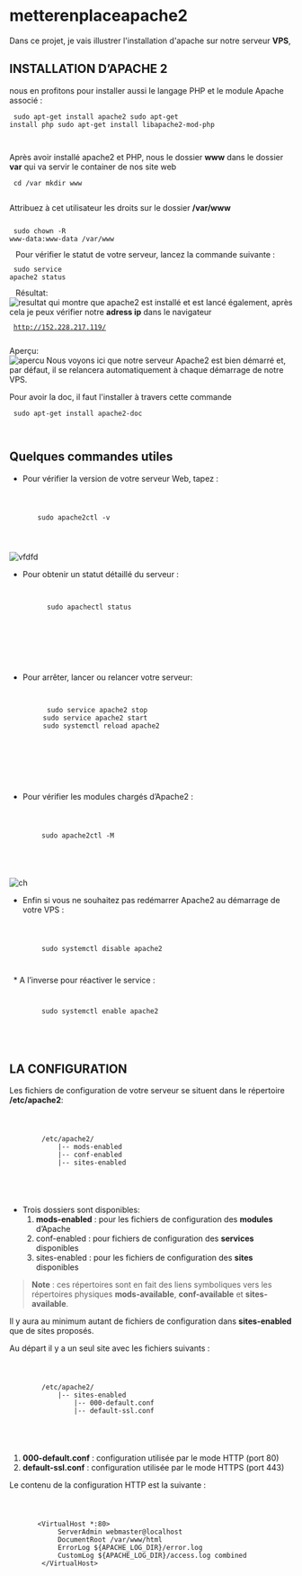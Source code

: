 # metterenplaceapache2
Dans ce projet, je vais illustrer l'installation d'apache sur notre serveur **VPS**, 
## INSTALLATION D’APACHE 2
nous en profitons pour installer aussi le langage PHP et le module Apache associé :
<code>
    <pre>
        sudo apt-get install apache2
        sudo apt-get install php
        sudo apt-get install libapache2-mod-php
    </pre>
</code>

Après avoir installé apache2 et PHP, nous le dossier **www** dans le dossier **var** qui va servir le container de nos site web
<code>
    <pre>
        cd /var
        mkdir www
    </pre>
</code>
Attribuez à cet utilisateur les droits sur le dossier **/var/www**<br>
<code>
    <pre>
    sudo chown -R www-data:www-data /var/www
    </pre>
</code>
Pour vérifier le statut de votre serveur, lancez la commande suivante :
<code>
    <pre>
        sudo service apache2 status
    </pre>
</code>
Résultat:<br>
![resultat](images/1.png)
qui montre que apache2 est installé et est lancé également, après cela je peux vérifier notre **adress ip** dans le navigateur
<code>
    <pre>
     http://152.228.217.119/
     </pre>
</code>
Aperçu: <br>
![apercu](images/2.png)
Nous voyons ici que notre serveur Apache2 est bien démarré et, par défaut, il se relancera automatiquement à chaque démarrage de notre VPS.

Pour avoir la doc, il faut l'installer à travers cette commande
<code>
    <pre>
        sudo apt-get install apache2-doc
    </pre>
</code>
## Quelques commandes utiles
* Pour vérifier la version de votre serveur Web, tapez :<br>
<code>
    <pre>
       sudo apache2ctl -v
    </pre>
</code> 

![vfdfd](images/3.png)

* Pour obtenir un statut détaillé du serveur  :<br>
  <code>
    <pre>
        sudo apachectl status
    </pre>
 </code>

 * Pour arrêter, lancer ou relancer votre serveur:<br>
    <code>
    <pre>
         sudo service apache2 stop
        sudo service apache2 start
        sudo systemctl reload apache2
    </pre>
 </code>
   
* Pour vérifier les modules chargés d’Apache2 :<br>
 <code>
    <pre>
        sudo apache2ctl -M
    </pre>
 </code>

 ![ch](images/4.png)
 * Enfin si vous ne souhaitez pas redémarrer Apache2 au démarrage de votre VPS :<br>
  <code>
    <pre>
        sudo systemctl disable apache2
    </pre>
 </code>
 * A l’inverse pour réactiver le service :<br>
  <code>
    <pre>
        sudo systemctl enable apache2
    </pre>
 </code>

 ## LA CONFIGURATION
Les fichiers de configuration de votre serveur se situent dans le répertoire  **/etc/apache2**:

<code>
    <pre>
        /etc/apache2/
            |-- mods-enabled
            |-- conf-enabled
            |-- sites-enabled
    </pre>
 </code>

* Trois dossiers sont disponibles:
  1. **mods-enabled** : pour les fichiers de configuration des **modules** d’Apache 
  2. conf-enabled : pour fichiers de configuration des **services** disponibles
  3. sites-enabled : pour les fichiers de configuration des **sites** disponibles
   
>**Note** : ces répertoires sont en fait des liens symboliques vers les répertoires physiques  **mods-available**, **conf-available** et **sites-available**.

Il y aura au minimum autant de fichiers de configuration dans **sites-enabled** que de sites proposés.

Au départ il y a un seul site avec les fichiers suivants :<br>

<code>
    <pre>
        /etc/apache2/ 
            |-- sites-enabled
                |-- 000-default.conf
                |-- default-ssl.conf
    </pre>
 </code>

1. **000-default.conf** : configuration utilisée par le mode HTTP (port 80)
2. **default-ssl.conf** : configuration utilisée par le mode HTTPS (port 443)

Le contenu de la configuration HTTP est la suivante :

<code>
    <pre>
       &lt;VirtualHost *:80&gt;
            ServerAdmin webmaster@localhost
            DocumentRoot /var/www/html
            ErrorLog ${APACHE_LOG_DIR}/error.log
            CustomLog ${APACHE_LOG_DIR}/access.log combined
        &lt;/VirtualHost&gt;
    </pre>
 </code>


